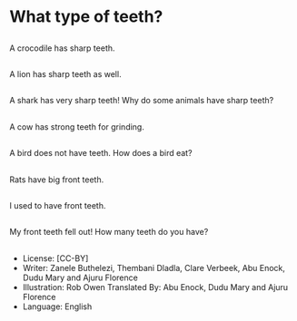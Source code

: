 # What type of teeth?

##
A crocodile has sharp
teeth.

##
A lion has sharp teeth
as well.

##
A shark has very sharp
teeth!
Why do some animals
have sharp teeth?

##
A cow has strong teeth
for grinding.

##
A bird does not have
teeth.
How does a bird eat?

##
Rats have big front
teeth.

##
I used to have front
teeth.

##
My front teeth fell out!
How many teeth do you
have?

##
* License: [CC-BY]
* Writer: Zanele Buthelezi, Thembani Dladla, Clare Verbeek, Abu Enock, Dudu Mary and Ajuru Florence
* Illustration: Rob Owen
Translated By: Abu Enock, Dudu Mary and Ajuru Florence
* Language: English
